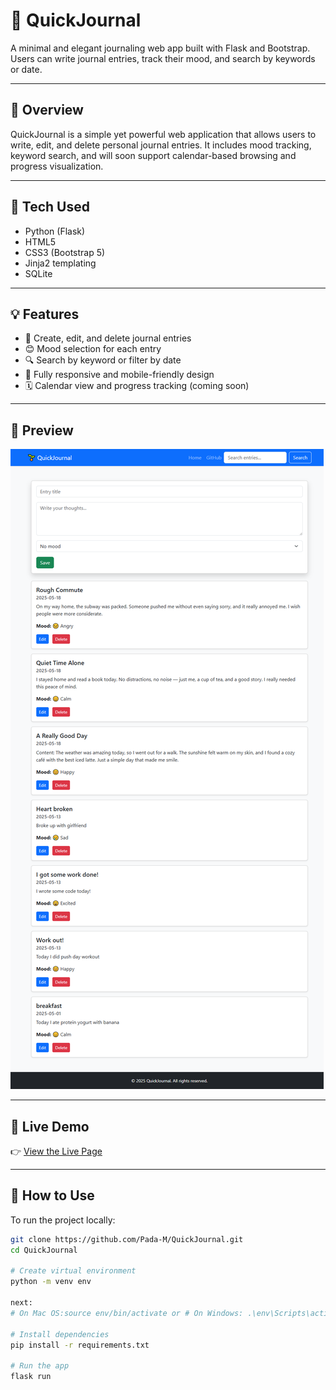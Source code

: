 # 🌱 QuickJournal

A minimal and elegant journaling web app built with Flask and Bootstrap. Users can write journal entries, track their mood, and search by keywords or date.

---

## 🌟 Overview

QuickJournal is a simple yet powerful web application that allows users to write, edit, and delete personal journal entries. It includes mood tracking, keyword search, and will soon support calendar-based browsing and progress visualization.

---

## 🔧 Tech Used

- Python (Flask)
- HTML5
- CSS3 (Bootstrap 5)
- Jinja2 templating
- SQLite

---

## 💡 Features

- 📓 Create, edit, and delete journal entries  
- 😊 Mood selection for each entry  
- 🔍 Search by keyword or filter by date  
- 📱 Fully responsive and mobile-friendly design  
- 🗓️ Calendar view and progress tracking (coming soon)

---

## 📸 Preview

![QuickJournal Screenshot](https://raw.githubusercontent.com/Pada-M/QuickJournal/main/static/images/QJ_screenshot.png)

---

## 🔗 Live Demo

👉 [View the Live Page](https://pada-m.github.io/QuickJournal/)  


---

## 📁 How to Use

To run the project locally:

```bash
git clone https://github.com/Pada-M/QuickJournal.git
cd QuickJournal

# Create virtual environment
python -m venv env

next:
# On Mac OS:source env/bin/activate or # On Windows: .\env\Scripts\activate

# Install dependencies
pip install -r requirements.txt

# Run the app
flask run
